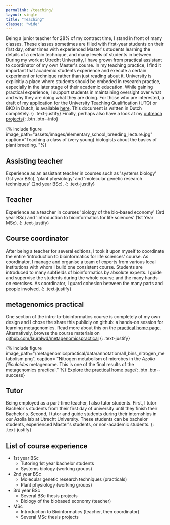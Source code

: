 ```yaml
---
permalink: /teaching/
layout: single
title: "Teaching"
classes: "wide"
---
```


Being a junior teacher for 28% of my contract time, I stand in front of many classes.
These classes sometimes are filled with first-year students on their first day, other times with experienced Master's students learning the details of a certain technique, and many levels of students in between.
During my work at Utrecht University, I have grown from practical assistant to coordinator of my own Master's course.
In my teaching practice, I find it important that academic students experience and execute a certain experiment or technique rather than just reading about it.
University is explicitly a place where students should be embeded in research practice, especially in the later stage of their academic education.
While gaining practical experience, I support students in maintaining oversight over what and why they are doing what they are doing.
For those who are interested, a draft of my application for the University Teaching Qualification (UTQ) or BKO in Dutch, is available [here](/teaching/BKO/).
This document is written in Dutch completely.
{: .text-justify}
Finally, perhaps also have a look at my [outreach projects](/outreach/){: .btn .btn--info}

{% include figure image_path="assets/images/elementary_school_breeding_lecture.jpg" caption="Teaching a class of (very young) biologists about the basics of plant breeding. "%}


## Assisting teacher
Experience as an assistant teacher in courses such as 'systems biology' (1st year BSc), 'plant physiology' and 'molecular genetic research techniques' (2nd year BSc).
{: .text-justify}

## Teacher
Experience as a teacher in courses 'biology of the bio-based economy' (3rd year BSc) and 'introduction to bioinformatics for life sciences' (1st Year MSc).
{: .text-justify}

## Course coordinator
After being a teacher for several editions, I took it upon myself to coordinate the entire 'introduction to bioinformatics for life sciences' course. 
As coordinator, I manage and organise a team of experts from various local institutions with whom I build one consistent course. 
Students are introduced to many subfields of bioinformatics by absolute experts. 
I guide and supervise the students during the whole course and the many hands-on exercises. 
As coordinator, I guard cohesion between the many parts and people involved.
{: .text-justify}

## metagenomics practical
One section of the intro-to-bioinformatics course is completely of my own design and I chose the share this publicly on github: a hands-on session for learning metagenomics.
Read more about this on the [practical home page](https://www.lauradijkhuizen.com/metagenomicspractical). 
Alternatively, browse the course materials on [github.com/lauralwd/metagenomicspractical](https://www.github.com/lauralwd/metagenomicspractical)
{: .text-justify}

{% include figure image_path="/metagenomicspractical/data/annotation/all_bins_nitrogen_metabolism.png", caption= "Nitrogen metabolism of microbes in the <i>Azolla filiculoides</i> metagenome. This is one of the final results of the metagenomics practical." %}
[Explore the practical home page](https://www.lauradijkhuizen.com/metagenomicspractical){: .btn .btn--success} 

## Tutor
Being employed as a part-time teacher, I also tutor students. 
First, I tutor Bachelor's students from their first day of university until they finish their Bachelor's. 
Second, I tutor and guide students during their internships in our Azolla lab at Utrecht University. 
These students can be bachelor students, experienced Master's students, or non-academic students.
{: .text-justify}

## List of course experience
 - 1st year BSc
   - Tutoring 1st year bachelor students
   - Systems biology (working groups)
 - 2nd year BSc
   - Molecular genetic research techniques (practicals)
   - Plant physiology (working groups)
 - 3rd year BSc
   - Several BSc thesis projects
   - Biology of the biobased economy (teacher)
 - MSc
   - Introduction to Bioinformatics (teacher, then coordinator)
   - Several MSc thesis projects 

